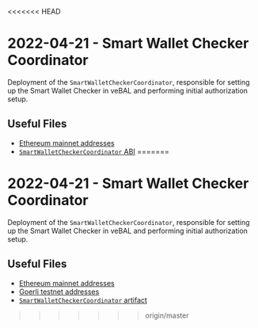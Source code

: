 <<<<<<< HEAD
# 2022-04-21 - Smart Wallet Checker Coordinator

Deployment of the `SmartWalletCheckerCoordinator`, responsible for setting up the Smart Wallet Checker in veBAL and performing initial authorization setup.

## Useful Files

- [Ethereum mainnet addresses](./output/mainnet.json)
- [`SmartWalletCheckerCoordinator` ABI](./abi/SmartWalletCheckerCoordinator.json)
=======
# 2022-04-21 - Smart Wallet Checker Coordinator

Deployment of the `SmartWalletCheckerCoordinator`, responsible for setting up the Smart Wallet Checker in veBAL and performing initial authorization setup.

## Useful Files

- [Ethereum mainnet addresses](./output/mainnet.json)
- [Goerli testnet addresses](./output/goerli.json)
- [`SmartWalletCheckerCoordinator` artifact](./artifact/SmartWalletCheckerCoordinator.json)
>>>>>>> origin/master
